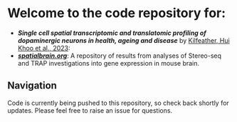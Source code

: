 # Welcome to the code repository for: 
- ***Single cell spatial transcriptomic and translatomic profiling of dopaminergic neurons in health, ageing and disease*** by [Kilfeather, Hui Khoo et al., 2023](https://www.biorxiv.org/content/10.1101/2023.04.20.537553v1):
- [***spatialbrain.org***](https://spatialbrain.org): A repository of results from analyses of Stereo-seq and TRAP investigations into gene expression in mouse brain.

## Navigation
Code is currently being pushed to this repository, so check back shortly for updates. Please feel free to raise an issue for questions.
